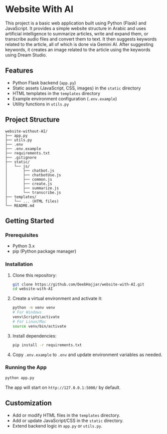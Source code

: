 # Website With AI

This project is a basic web application built using Python (Flask) and JavaScript. It provides a simple website structure in Arabic and uses artificial intelligence to summarize articles, write and expand them, or transcribe audio files and convert them to text. It then suggests keywords related to the article, all of which is done via Gemini AI. After suggesting keywords, it creates an image related to the article using the keywords using Dream Studio.

## Features
- Python Flask backend (`app.py`)
- Static assets (JavaScript, CSS, images) in the `static` directory
- HTML templates in the `templates` directory
- Example environment configuration (`.env.example`)
- Utility functions in `utils.py`

## Project Structure
```
website-without-AI/
├── app.py
├── utils.py
├── .env
├── .env.example
├── requirements.txt
├── .gitignore
├── static/
│   └── js/
│       ├── chatbot.js
│       ├── chatbotUse.js
│       ├── common.js
│       ├── create.js
│       ├── summarize.js
│       └── transcribe.js
├── templates/
│   └── ... (HTML files)
└── README.md
```

## Getting Started

### Prerequisites
- Python 3.x
- pip (Python package manager)

### Installation
1. Clone this repository:
   ```bash
   git clone https://github.com/DeebHajjar/website-with-AI.git
   cd website-with-AI
   ```
2. Create a virtual environment and activate it:
   ```bash
   python -m venv venv
   # For Windows
   venv\Scripts\activate
   # For Linux/Mac
   source venv/bin/activate
   ```
3. Install dependencies:
   ```bash
   pip install -r requirements.txt
   ```
4. Copy `.env.example` to `.env` and update environment variables as needed.

### Running the App
```bash
python app.py
```
The app will start on `http://127.0.0.1:5000/` by default.

## Customization
- Add or modify HTML files in the `templates` directory.
- Add or update JavaScript/CSS in the `static` directory.
- Extend backend logic in `app.py` or `utils.py`.
